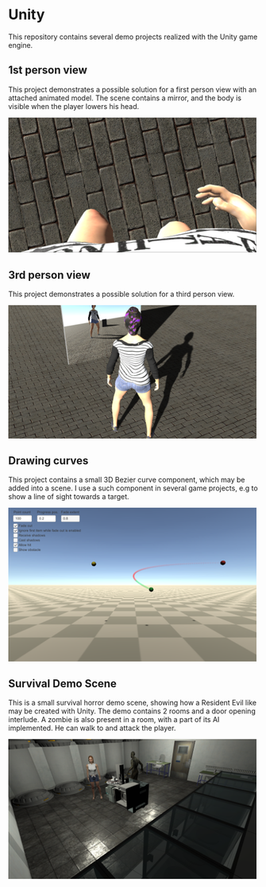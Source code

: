 # Unity
This repository contains several demo projects realized with the Unity game engine.

## 1st person view
This project demonstrates a possible solution for a first person view with an attached animated model. The scene contains a mirror, and the body is visible when the player lowers his head.

<img src="1st%20Person%20View/Screenshots/1stPersonView.png" width="500" />

## 3rd person view
This project demonstrates a possible solution for a third person view.

<img src="3rd%20Person%20View/Screenshots/3rdPersonView.png" width="500" />

## Drawing curves
This project contains a small 3D Bezier curve component, which may be added into a scene. I use a such component in several game projects, e.g to show a line of sight towards a target.

<img src="Drawing%20Curves/Screenshots/Curve_Screenshot.png" width="500" />

## Survival Demo Scene
This is a small survival horror demo scene, showing how a Resident Evil like may be created with Unity. The demo contains 2 rooms and a door opening interlude. A zombie is also present in a room, with a part of its AI implemented. He can walk to and attack the player.

<img src="Survival%20Demo%20Scene/Screenshots/Survival_Screenshot.png" width="500" />
